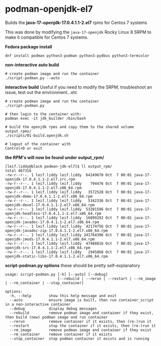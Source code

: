 # podman-openjdk-el7

Builds the **java-17-openjdk-17.0.4.1.1-2.el7** rpms for Centos 7 systems

This was done by modifying the ```java-17-openjdk``` Rocky Linux 8 SRPM to make it compatible for Centos 7 systems.

**Fedora package install**
```
dnf install podman python3-podman python3-pydbus python3-termcolor
```

**non-interactive auto build**
```
# create podman image and run the container
./script-podman.py --auto
```

**interactive build**
Useful if you need to modify the SRPM, troubleshoot an issue, test out the environment...etc
```
# create podman image and run the container
./script-podman.py

# then login to the container with:
podman exec -it jdk_builder /bin/bash

# build the openjdk rpms and copy them to the shared volume output_rpms/
./scripts/01-build.openjdk.sh

# logout of the container with
Control+D or exit
```

**the RPM's will now be found under output_rpm/**
```
[leif.liddy@black podman-jdk-el7]$ ll output_rpm/
total 467316
-rw-r--r--. 1 leif.liddy leif.liddy  64249670 Oct  7 00:01 java-17-openjdk-17.0.4.1.1-2.el7.src.rpm
-rw-r--r--. 1 leif.liddy leif.liddy    794476 Oct  7 00:01 java-17-openjdk-17.0.4.1.1-2.el7.x86_64.rpm
-rw-r--r--. 1 leif.liddy leif.liddy   3572528 Oct  7 00:01 java-17-openjdk-demo-17.0.4.1.1-2.el7.x86_64.rpm
-rw-r--r--. 1 leif.liddy leif.liddy   5342336 Oct  7 00:01 java-17-openjdk-devel-17.0.4.1.1-2.el7.x86_64.rpm
-rw-r--r--. 1 leif.liddy leif.liddy  53281596 Oct  7 00:01 java-17-openjdk-headless-17.0.4.1.1-2.el7.x86_64.rpm
-rw-r--r--. 1 leif.liddy leif.liddy  16899292 Oct  7 00:01 java-17-openjdk-javadoc-17.0.4.1.1-2.el7.x86_64.rpm
-rw-r--r--. 1 leif.liddy leif.liddy  42174756 Oct  7 00:01 java-17-openjdk-javadoc-zip-17.0.4.1.1-2.el7.x86_64.rpm
-rw-r--r--. 1 leif.liddy leif.liddy 241764396 Oct  7 00:01 java-17-openjdk-jmods-17.0.4.1.1-2.el7.x86_64.rpm
-rw-r--r--. 1 leif.liddy leif.liddy  47488816 Oct  7 00:01 java-17-openjdk-src-17.0.4.1.1-2.el7.x86_64.rpm
-rw-r--r--. 1 leif.liddy leif.liddy   2945868 Oct  7 00:01 java-17-openjdk-static-libs-17.0.4.1.1-2.el7.x86_64.rpm
```

**script-podman.py options**
these should be pretty self-explanatory
```
usage: script-podman.py [-h] [--auto] [--debug]
                        [--rebuild | --rerun | --restart | --rm_image | --rm_container | --stop_container]

options:
  -h, --help        show this help message and exit
  --auto            ensure image is built, then run container_script in a non-interactive container
  --debug           display debug messages
  --rebuild         remove podman image and container if they exist, then build (new) podman image and run container
  --rerun           remove container if it exists, then (re-)run it
  --restart         stop the container if it exists, then (re-)run it
  --rm_image        remove podman image and container if they exist
  --rm_container    remove container if it exists
  --stop_container  stop podman container it exists and is running
```
